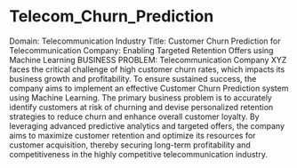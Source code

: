 # Telecom_Churn_Prediction
Domain: Telecommunication Industry 
Title: Customer Churn Prediction for Telecommunication Company: Enabling Targeted Retention Offers using Machine Learning
BUSINESS PROBLEM: Telecommunication Company XYZ faces the critical challenge of high customer churn rates, which impacts its business growth and profitability. To ensure sustained success, the company aims to implement an effective Customer Churn Prediction system using Machine Learning. The primary business problem is to accurately identify customers at risk of churning and devise personalized retention strategies to reduce churn and enhance overall customer loyalty. By leveraging advanced predictive analytics and targeted offers, the company aims to maximize customer retention and optimize its resources for customer acquisition, thereby securing long-term profitability and competitiveness in the highly competitive telecommunication industry.
